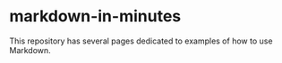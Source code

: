 # markdown-in-minutes
This repository has several pages dedicated to examples of how to use Markdown.
